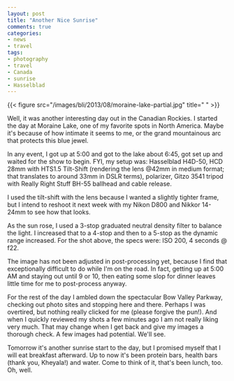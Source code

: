 ```yaml
---
layout: post
title: "Another Nice Sunrise"
comments: true
categories:
- news
- travel
tags:
- photography
- travel
- Canada
- sunrise
- Hasselblad
---
```


{{< figure src="/images/bli/2013/08/moraine-lake-partial.jpg" title="  " >}}

Well, it was another interesting day out in the Canadian Rockies. I started the day at Moraine Lake, one of my favorite spots in North America. Maybe it's because of how intimate it seems to me, or the grand mountainous arc that protects this blue jewel. 

<!-- more -->

In any event, I got up at 5:00 and got to the lake about 6:45, got set up and waited for the show to begin. FYI, my setup was: Hasselblad H4D-50, HCD 28mm with HTS1.5 Tilt-Shift (rendering the lens @42mm in medium format; that translates to around 33mm in DSLR terms), polarizer, Gitzo 3541 tripod with Really Right Stuff BH-55 ballhead and cable release. 

I used the tilt-shift with the lens because I wanted a slightly tighter frame, but I intend to reshoot it next week with my Nikon D800 and Nikkor 14-24mm to see how that looks. 

As the sun rose, I used a 3-stop graduated neutral density filter to balance the light. I increased that to a 4-stop and then to a 5-stop as the dynamic range increased. For the shot above, the specs were: ISO 200, 4 seconds @ f22.

The image has not been adjusted in post-processing yet, because I find that exceptionally difficult to do while I'm on the road. In fact, getting up at 5:00 AM and staying out until 9 or 10, then eating some slop for dinner leaves little time for me to post-process anyway. 

For the rest of the day I ambled down the spectacular Bow Valley Parkway, checking out photo sites and stopping here and there. Perhaps I was overtired, but nothing really clicked for me (please forgive the pun!). And when I quickly reviewed my shots a few minutes ago I am not really liking very much. That may change when I get back and give my images a thorough check. A few images had potential. We'll see. 

Tomorrow it's another sunrise start to the day, but I promised myself that I will eat breakfast afterward. Up to now it's been protein bars, health bars (thank you, Kheyala!) and water. Come to think of it, that's been lunch, too. Oh, well.  